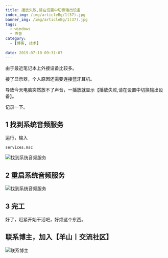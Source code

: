 ```yaml
---
title: 播放失败,请在设置中切换输出设备
index_img: /img/articleBg/1(37).jpg
banner_img: /img/articleBg/1(37).jpg
tags:
  - windows
  - 声音
category:
  - [博客, 技术] 
 
date: 2019-07-10 09:31:07
---
```


由于最近笔记本上外接设备比较多。

接了显示器，个人原因还需要连接蓝牙耳机。

导致今天电脑突然放不了声音，一播放就显示【播放失败,请在设置中切换输出设备】。

记录一下。

<!-- more -->

## 1 找到系统音频服务

运行，输入

```
services.msc
```

![找到系统音频服务](/img/articleContent/播放失败,请在设置中切换输出设备/win10_voice_1.png)

## 2 重启系统音频服务

![找到系统音频服务](/img/articleContent/播放失败,请在设置中切换输出设备/win10_voice_2.png)

## 3 完工

好了，赶紧开始干活吧，好烦这个东西。


## 联系博主，加入【羊山丨交流社区】
![联系博主](/img/icon/wechatFindMe.png)